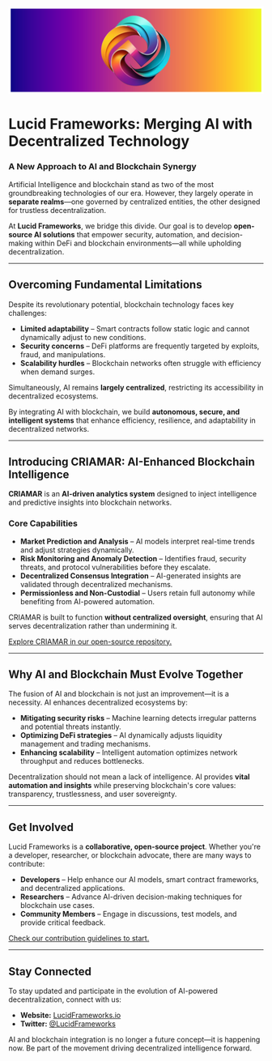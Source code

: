 ![Singulix Labs Banner](https://github.com/Lucid-Frameworks/.github/blob/942c3a5e816220db1527b461d85db9b92bf3053a/output.png)
# Lucid Frameworks: Merging AI with Decentralized Technology  

### A New Approach to AI and Blockchain Synergy  

Artificial Intelligence and blockchain stand as two of the most groundbreaking technologies of our era. However, they largely operate in **separate realms**—one governed by centralized entities, the other designed for trustless decentralization.  

At **Lucid Frameworks**, we bridge this divide. Our goal is to develop **open-source AI solutions** that empower security, automation, and decision-making within DeFi and blockchain environments—all while upholding decentralization.  

---  

## Overcoming Fundamental Limitations  

Despite its revolutionary potential, blockchain technology faces key challenges:  

- **Limited adaptability** – Smart contracts follow static logic and cannot dynamically adjust to new conditions.  
- **Security concerns** – DeFi platforms are frequently targeted by exploits, fraud, and manipulations.  
- **Scalability hurdles** – Blockchain networks often struggle with efficiency when demand surges.  

Simultaneously, AI remains **largely centralized**, restricting its accessibility in decentralized ecosystems.  

By integrating AI with blockchain, we build **autonomous, secure, and intelligent systems** that enhance efficiency, resilience, and adaptability in decentralized networks.  

---  

## Introducing CRIAMAR: AI-Enhanced Blockchain Intelligence  

**CRIAMAR** is an **AI-driven analytics system** designed to inject intelligence and predictive insights into blockchain networks.  

### Core Capabilities  

- **Market Prediction and Analysis** – AI models interpret real-time trends and adjust strategies dynamically.  
- **Risk Monitoring and Anomaly Detection** – Identifies fraud, security threats, and protocol vulnerabilities before they escalate.  
- **Decentralized Consensus Integration** – AI-generated insights are validated through decentralized mechanisms.  
- **Permissionless and Non-Custodial** – Users retain full autonomy while benefiting from AI-powered automation.  

CRIAMAR is built to function **without centralized oversight**, ensuring that AI serves decentralization rather than undermining it.  

[Explore CRIAMAR in our open-source repository.](https://github.com/Lucid-Frameworks/CRIAMAR)  

---  

## Why AI and Blockchain Must Evolve Together  

The fusion of AI and blockchain is not just an improvement—it is a necessity. AI enhances decentralized ecosystems by:  

- **Mitigating security risks** – Machine learning detects irregular patterns and potential threats instantly.  
- **Optimizing DeFi strategies** – AI dynamically adjusts liquidity management and trading mechanisms.  
- **Enhancing scalability** – Intelligent automation optimizes network throughput and reduces bottlenecks.  

Decentralization should not mean a lack of intelligence. AI provides **vital automation and insights** while preserving blockchain's core values: transparency, trustlessness, and user sovereignty.  

---  

## Get Involved  

Lucid Frameworks is a **collaborative, open-source project**. Whether you're a developer, researcher, or blockchain advocate, there are many ways to contribute:  

- **Developers** – Help enhance our AI models, smart contract frameworks, and decentralized applications.  
- **Researchers** – Advance AI-driven decision-making techniques for blockchain use cases.  
- **Community Members** – Engage in discussions, test models, and provide critical feedback.  

[Check our contribution guidelines to start.](https://github.com/Lucid-Frameworks)  

---  

## Stay Connected  

To stay updated and participate in the evolution of AI-powered decentralization, connect with us:  

- **Website:** [LucidFrameworks.io](#)  
- **Twitter:** [@LucidFrameworks](#)  

AI and blockchain integration is no longer a future concept—it is happening now. Be part of the movement driving decentralized intelligence forward.  

